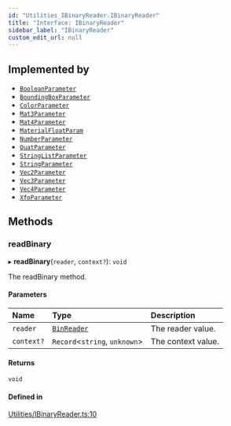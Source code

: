 ```yaml
---
id: "Utilities_IBinaryReader.IBinaryReader"
title: "Interface: IBinaryReader"
sidebar_label: "IBinaryReader"
custom_edit_url: null
---
```




## Implemented by

- [`BooleanParameter`](../SceneTree/Parameters/SceneTree_Parameters_BooleanParameter.BooleanParameter)
- [`BoundingBoxParameter`](../SceneTree/Parameters/SceneTree_Parameters_BoundingBoxParameter.BoundingBoxParameter)
- [`ColorParameter`](../SceneTree/Parameters/SceneTree_Parameters_ColorParameter.ColorParameter)
- [`Mat3Parameter`](../SceneTree/Parameters/SceneTree_Parameters_Mat3Parameter.Mat3Parameter)
- [`Mat4Parameter`](../SceneTree/Parameters/SceneTree_Parameters_Mat4Parameter.Mat4Parameter)
- [`MaterialFloatParam`](../SceneTree/Parameters/SceneTree_Parameters_MaterialFloatParam.MaterialFloatParam)
- [`NumberParameter`](../SceneTree/Parameters/SceneTree_Parameters_NumberParameter.NumberParameter)
- [`QuatParameter`](../SceneTree/Parameters/SceneTree_Parameters_QuatParameter.QuatParameter)
- [`StringListParameter`](../SceneTree/Parameters/SceneTree_Parameters_StringListParameter.StringListParameter)
- [`StringParameter`](../SceneTree/Parameters/SceneTree_Parameters_StringParameter.StringParameter)
- [`Vec2Parameter`](../SceneTree/Parameters/SceneTree_Parameters_Vec2Parameter.Vec2Parameter)
- [`Vec3Parameter`](../SceneTree/Parameters/SceneTree_Parameters_Vec3Parameter.Vec3Parameter)
- [`Vec4Parameter`](../SceneTree/Parameters/SceneTree_Parameters_Vec4Parameter.Vec4Parameter)
- [`XfoParameter`](../SceneTree/Parameters/SceneTree_Parameters_XfoParameter.XfoParameter)

## Methods

### readBinary

▸ **readBinary**(`reader`, `context?`): `void`

The readBinary method.

#### Parameters

| Name | Type | Description |
| :------ | :------ | :------ |
| `reader` | [`BinReader`](../SceneTree/SceneTree_BinReader.BinReader) | The reader value. |
| `context?` | `Record`<`string`, `unknown`\> | The context value. |

#### Returns

`void`

#### Defined in

[Utilities/IBinaryReader.ts:10](https://github.com/ZeaInc/zea-engine/blob/edee5b48/src/Utilities/IBinaryReader.ts#L10)

